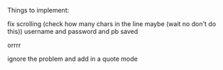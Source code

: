Things to implement:

fix scrolling (check how many chars in the line maybe (wait no don't do this))
username and password and pb saved

orrrr

ignore the problem and add in a quote mode

